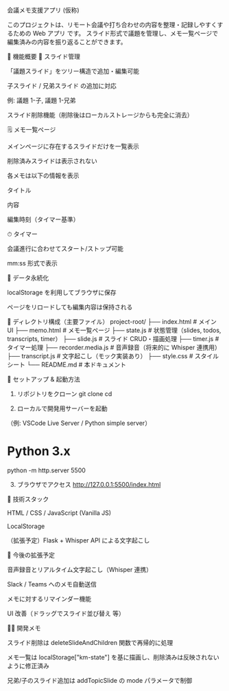 会議メモ支援アプリ (仮称)

このプロジェクトは、リモート会議や打ち合わせの内容を整理・記録しやすくするための Web アプリ です。
スライド形式で議題を管理し、メモ一覧ページで編集済みの内容を振り返ることができます。

📌 機能概要
📝 スライド管理

「議題スライド」をツリー構造で追加・編集可能

子スライド / 兄弟スライド の追加に対応

例: 議題 1-子, 議題 1-兄弟

スライド削除機能（削除後はローカルストレージからも完全に消去）

🗒 メモ一覧ページ

メインページに存在するスライドだけを一覧表示

削除済みスライドは表示されない

各メモは以下の情報を表示

タイトル

内容

編集時刻（タイマー基準）

⏱ タイマー

会議進行に合わせてスタート/ストップ可能

mm:ss 形式で表示

💾 データ永続化

localStorage を利用してブラウザに保存

ページをリロードしても編集内容は保持される

📂 ディレクトリ構成（主要ファイル）
project-root/
├── index.html # メイン UI
├── memo.html # メモ一覧ページ
├── state.js # 状態管理（slides, todos, transcripts, timer）
├── slide.js # スライド CRUD・描画処理
├── timer.js # タイマー処理
├── recorder.media.js # 音声録音（将来的に Whisper 連携用）
├── transcript.js # 文字起こし（モック実装あり）
├── style.css # スタイルシート
└── README.md # 本ドキュメント

🚀 セットアップ & 起動方法

1. リポジトリをクローン
   git clone <your-repo-url>
   cd <project-folder>

2. ローカルで開発用サーバーを起動

（例: VSCode Live Server / Python simple server）

# Python 3.x

python -m http.server 5500

3. ブラウザでアクセス
   http://127.0.0.1:5500/index.html

🔧 技術スタック

HTML / CSS / JavaScript (Vanilla JS)

LocalStorage

（拡張予定）Flask + Whisper API による文字起こし

📌 今後の拡張予定

音声録音とリアルタイム文字起こし（Whisper 連携）

Slack / Teams へのメモ自動送信

メモに対するリマインダー機能

UI 改善（ドラッグでスライド並び替え 等）

🧑‍💻 開発メモ

スライド削除は deleteSlideAndChildren 関数で再帰的に処理

メモ一覧は localStorage["km-state"] を基に描画し、削除済みは反映されないように修正済み

兄弟/子のスライド追加は addTopicSlide の mode パラメータで制御
